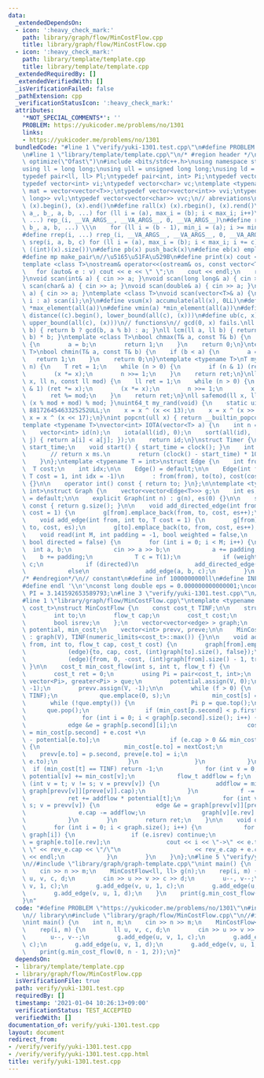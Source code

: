 ```yaml
---
data:
  _extendedDependsOn:
  - icon: ':heavy_check_mark:'
    path: library/graph/flow/MinCostFlow.cpp
    title: library/graph/flow/MinCostFlow.cpp
  - icon: ':heavy_check_mark:'
    path: library/template/template.cpp
    title: library/template/template.cpp
  _extendedRequiredBy: []
  _extendedVerifiedWith: []
  _isVerificationFailed: false
  _pathExtension: cpp
  _verificationStatusIcon: ':heavy_check_mark:'
  attributes:
    '*NOT_SPECIAL_COMMENTS*': ''
    PROBLEM: https://yukicoder.me/problems/no/1301
    links:
    - https://yukicoder.me/problems/no/1301
  bundledCode: "#line 1 \"verify/yuki-1301.test.cpp\"\n#define PROBLEM \"https://yukicoder.me/problems/no/1301\"\
    \n#line 1 \"library/template/template.cpp\"\n/* #region header */\n\n#pragma GCC\
    \ optimize(\"Ofast\")\n#include <bits/stdc++.h>\nusing namespace std;\n// types\n\
    using ll = long long;\nusing ull = unsigned long long;\nusing ld = long double;\n\
    typedef pair<ll, ll> Pl;\ntypedef pair<int, int> Pi;\ntypedef vector<ll> vl;\n\
    typedef vector<int> vi;\ntypedef vector<char> vc;\ntemplate <typename T>\nusing\
    \ mat = vector<vector<T>>;\ntypedef vector<vector<int>> vvi;\ntypedef vector<vector<long\
    \ long>> vvl;\ntypedef vector<vector<char>> vvc;\n// abreviations\n#define all(x)\
    \ (x).begin(), (x).end()\n#define rall(x) (x).rbegin(), (x).rend()\n#define rep_(i,\
    \ a_, b_, a, b, ...) for (ll i = (a), max_i = (b); i < max_i; i++)\n#define rep(i,\
    \ ...) rep_(i, __VA_ARGS__, __VA_ARGS__, 0, __VA_ARGS__)\n#define rrep_(i, a_,\
    \ b_, a, b, ...) \\\n    for (ll i = (b - 1), min_i = (a); i >= min_i; i--)\n\
    #define rrep(i, ...) rrep_(i, __VA_ARGS__, __VA_ARGS__, 0, __VA_ARGS__)\n#define\
    \ srep(i, a, b, c) for (ll i = (a), max_i = (b); i < max_i; i += c)\n#define SZ(x)\
    \ ((int)(x).size())\n#define pb(x) push_back(x)\n#define eb(x) emplace_back(x)\n\
    #define mp make_pair\n//\u5165\u51FA\u529B\n#define print(x) cout << x << endl\n\
    template <class T>\nostream& operator<<(ostream& os, const vector<T>& v) {\n \
    \   for (auto& e : v) cout << e << \" \";\n    cout << endl;\n    return os;\n\
    }\nvoid scan(int& a) { cin >> a; }\nvoid scan(long long& a) { cin >> a; }\nvoid\
    \ scan(char& a) { cin >> a; }\nvoid scan(double& a) { cin >> a; }\nvoid scan(string&\
    \ a) { cin >> a; }\ntemplate <class T>\nvoid scan(vector<T>& a) {\n    for (auto&\
    \ i : a) scan(i);\n}\n#define vsum(x) accumulate(all(x), 0LL)\n#define vmax(a)\
    \ *max_element(all(a))\n#define vmin(a) *min_element(all(a))\n#define lb(c, x)\
    \ distance((c).begin(), lower_bound(all(c), (x)))\n#define ub(c, x) distance((c).begin(),\
    \ upper_bound(all(c), (x)))\n// functions\n// gcd(0, x) fails.\nll gcd(ll a, ll\
    \ b) { return b ? gcd(b, a % b) : a; }\nll lcm(ll a, ll b) { return a / gcd(a,\
    \ b) * b; }\ntemplate <class T>\nbool chmax(T& a, const T& b) {\n    if (a < b)\
    \ {\n        a = b;\n        return 1;\n    }\n    return 0;\n}\ntemplate <class\
    \ T>\nbool chmin(T& a, const T& b) {\n    if (b < a) {\n        a = b;\n     \
    \   return 1;\n    }\n    return 0;\n}\ntemplate <typename T>\nT mypow(T x, ll\
    \ n) {\n    T ret = 1;\n    while (n > 0) {\n        if (n & 1) (ret *= x);\n\
    \        (x *= x);\n        n >>= 1;\n    }\n    return ret;\n}\nll modpow(ll\
    \ x, ll n, const ll mod) {\n    ll ret = 1;\n    while (n > 0) {\n        if (n\
    \ & 1) (ret *= x);\n        (x *= x);\n        n >>= 1;\n        x %= mod;\n \
    \       ret %= mod;\n    }\n    return ret;\n}\nll safemod(ll x, ll mod) { return\
    \ (x % mod + mod) % mod; }\nuint64_t my_rand(void) {\n    static uint64_t x =\
    \ 88172645463325252ULL;\n    x = x ^ (x << 13);\n    x = x ^ (x >> 7);\n    return\
    \ x = x ^ (x << 17);\n}\nint popcnt(ull x) { return __builtin_popcountll(x); }\n\
    template <typename T>\nvector<int> IOTA(vector<T> a) {\n    int n = a.size();\n\
    \    vector<int> id(n);\n    iota(all(id), 0);\n    sort(all(id), [&](int i, int\
    \ j) { return a[i] < a[j]; });\n    return id;\n}\nstruct Timer {\n    clock_t\
    \ start_time;\n    void start() { start_time = clock(); }\n    int lap() {\n \
    \       // return x ms.\n        return (clock() - start_time) * 1000 / CLOCKS_PER_SEC;\n\
    \    }\n};\ntemplate <typename T = int>\nstruct Edge {\n    int from, to;\n  \
    \  T cost;\n    int idx;\n\n    Edge() = default;\n\n    Edge(int from, int to,\
    \ T cost = 1, int idx = -1)\n        : from(from), to(to), cost(cost), idx(idx)\
    \ {}\n\n    operator int() const { return to; }\n};\n\ntemplate <typename T =\
    \ int>\nstruct Graph {\n    vector<vector<Edge<T>>> g;\n    int es;\n\n    Graph()\
    \ = default;\n\n    explicit Graph(int n) : g(n), es(0) {}\n\n    size_t size()\
    \ const { return g.size(); }\n\n    void add_directed_edge(int from, int to, T\
    \ cost = 1) {\n        g[from].emplace_back(from, to, cost, es++);\n    }\n\n\
    \    void add_edge(int from, int to, T cost = 1) {\n        g[from].emplace_back(from,\
    \ to, cost, es);\n        g[to].emplace_back(to, from, cost, es++);\n    }\n\n\
    \    void read(int M, int padding = -1, bool weighted = false,\n             \
    \ bool directed = false) {\n        for (int i = 0; i < M; i++) {\n          \
    \  int a, b;\n            cin >> a >> b;\n            a += padding;\n        \
    \    b += padding;\n            T c = T(1);\n            if (weighted) cin >>\
    \ c;\n            if (directed)\n                add_directed_edge(a, b, c);\n\
    \            else\n                add_edge(a, b, c);\n        }\n    }\n};\n\n\
    /* #endregion*/\n// constant\n#define inf 1000000000ll\n#define INF 4000000004000000000LL\n\
    #define endl '\\n'\nconst long double eps = 0.000000000000001;\nconst long double\
    \ PI = 3.141592653589793;\n#line 3 \"verify/yuki-1301.test.cpp\"\n// library\n\
    #line 1 \"library/graph/flow/MinCostFlow.cpp\"\ntemplate <typename flow_t, typename\
    \ cost_t>\nstruct MinCostFlow {\n    const cost_t TINF;\n\n    struct edge {\n\
    \        int to;\n        flow_t cap;\n        cost_t cost;\n        int rev;\n\
    \        bool isrev;\n    };\n    vector<vector<edge> > graph;\n    vector<cost_t>\
    \ potential, min_cost;\n    vector<int> prevv, preve;\n\n    MinCostFlow(int V)\
    \ : graph(V), TINF(numeric_limits<cost_t>::max()) {}\n\n    void add_edge(int\
    \ from, int to, flow_t cap, cost_t cost) {\n        graph[from].emplace_back(\n\
    \            (edge){to, cap, cost, (int)graph[to].size(), false});\n        graph[to].emplace_back(\n\
    \            (edge){from, 0, -cost, (int)graph[from].size() - 1, true});\n   \
    \ }\n\n    cost_t min_cost_flow(int s, int t, flow_t f) {\n        int V = (int)graph.size();\n\
    \        cost_t ret = 0;\n        using Pi = pair<cost_t, int>;\n        priority_queue<Pi,\
    \ vector<Pi>, greater<Pi> > que;\n        potential.assign(V, 0);\n        preve.assign(V,\
    \ -1);\n        prevv.assign(V, -1);\n\n        while (f > 0) {\n            min_cost.assign(V,\
    \ TINF);\n            que.emplace(0, s);\n            min_cost[s] = 0;\n     \
    \       while (!que.empty()) {\n                Pi p = que.top();\n          \
    \      que.pop();\n                if (min_cost[p.second] < p.first) continue;\n\
    \                for (int i = 0; i < graph[p.second].size(); i++) {\n        \
    \            edge &e = graph[p.second][i];\n                    cost_t nextCost\
    \ = min_cost[p.second] + e.cost +\n                                      potential[p.second]\
    \ - potential[e.to];\n                    if (e.cap > 0 && min_cost[e.to] > nextCost)\
    \ {\n                        min_cost[e.to] = nextCost;\n                    \
    \    prevv[e.to] = p.second, preve[e.to] = i;\n                        que.emplace(min_cost[e.to],\
    \ e.to);\n                    }\n                }\n            }\n          \
    \  if (min_cost[t] == TINF) return -1;\n            for (int v = 0; v < V; v++)\
    \ potential[v] += min_cost[v];\n            flow_t addflow = f;\n            for\
    \ (int v = t; v != s; v = prevv[v]) {\n                addflow = min(addflow,\
    \ graph[prevv[v]][preve[v]].cap);\n            }\n            f -= addflow;\n\
    \            ret += addflow * potential[t];\n            for (int v = t; v !=\
    \ s; v = prevv[v]) {\n                edge &e = graph[prevv[v]][preve[v]];\n \
    \               e.cap -= addflow;\n                graph[v][e.rev].cap += addflow;\n\
    \            }\n        }\n        return ret;\n    }\n\n    void output() {\n\
    \        for (int i = 0; i < graph.size(); i++) {\n            for (auto &e :\
    \ graph[i]) {\n                if (e.isrev) continue;\n                auto &rev_e\
    \ = graph[e.to][e.rev];\n                cout << i << \"->\" << e.to << \" (flow:\
    \ \" << rev_e.cap << \"/\"\n                     << rev_e.cap + e.cap << \")\"\
    \ << endl;\n            }\n        }\n    }\n};\n#line 5 \"verify/yuki-1301.test.cpp\"\
    \n//#include \"library/graph/graph-template.cpp\"\nint main() {\n    int n, m;\n\
    \    cin >> n >> m;\n    MinCostFlow<ll, ll> g(n);\n    rep(i, m) {\n        ll\
    \ u, v, c, d;\n        cin >> u >> v >> c >> d;\n        u--, v--;\n        g.add_edge(u,\
    \ v, 1, c);\n        g.add_edge(v, u, 1, c);\n        g.add_edge(u, v, 1, d);\n\
    \        g.add_edge(v, u, 1, d);\n    }\n    print(g.min_cost_flow(0, n - 1, 2));\n\
    }\n"
  code: "#define PROBLEM \"https://yukicoder.me/problems/no/1301\"\n#include \"library/template/template.cpp\"\
    \n// library\n#include \"library/graph/flow/MinCostFlow.cpp\"\n//#include \"library/graph/graph-template.cpp\"\
    \nint main() {\n    int n, m;\n    cin >> n >> m;\n    MinCostFlow<ll, ll> g(n);\n\
    \    rep(i, m) {\n        ll u, v, c, d;\n        cin >> u >> v >> c >> d;\n \
    \       u--, v--;\n        g.add_edge(u, v, 1, c);\n        g.add_edge(v, u, 1,\
    \ c);\n        g.add_edge(u, v, 1, d);\n        g.add_edge(v, u, 1, d);\n    }\n\
    \    print(g.min_cost_flow(0, n - 1, 2));\n}"
  dependsOn:
  - library/template/template.cpp
  - library/graph/flow/MinCostFlow.cpp
  isVerificationFile: true
  path: verify/yuki-1301.test.cpp
  requiredBy: []
  timestamp: '2021-01-04 10:26:13+09:00'
  verificationStatus: TEST_ACCEPTED
  verifiedWith: []
documentation_of: verify/yuki-1301.test.cpp
layout: document
redirect_from:
- /verify/verify/yuki-1301.test.cpp
- /verify/verify/yuki-1301.test.cpp.html
title: verify/yuki-1301.test.cpp
---
```


